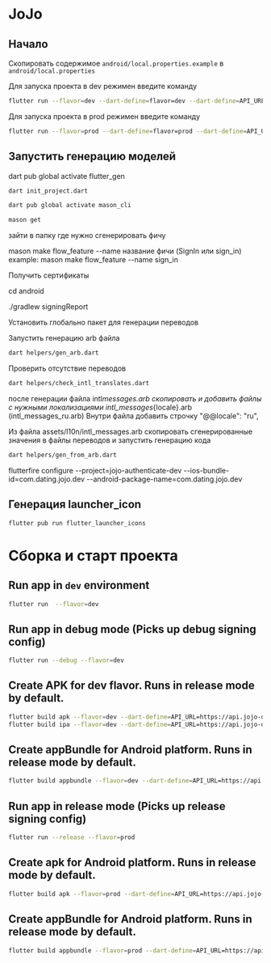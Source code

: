 # JoJo

## Начало

Скопировать содержимое `android/local.properties.example` в `android/local.properties`

Для запуска проекта в dev режимен введите команду

```bash
flutter run --flavor=dev --dart-define=flavor=dev --dart-define=API_URL=https://api.jojo-dating.com/api --dart-define=WS_URL=ws://api.jojo-dating.com:8000/connection/websocket --dart-define=APP_METRICA_KEY=8b32070a-64d6-4069-9880-a7c891c0b569
```

Для запуска проекта в prod режимен введите команду

```bash
flutter run --flavor=prod --dart-define=flavor=prod --dart-define=API_URL=https://api.jojo-dating.com/api --dart-define=WS_URL=ws://api.jojo-dating.com:8000/connection/websocket --dart-define=APP_METRICA_KEY=2be2049b-d3c7-4677-b18c-070c96adbaeb
```

## Запустить генерацию моделей

dart pub global activate flutter_gen

```bash
dart init_project.dart
```

```bash
dart pub global activate mason_cli
```

```bash
mason get
```

зайти в папку где нужно сгенерировать фичу

mason make flow_feature --name название фичи (SignIn или sign_in)
example: mason make flow_feature --name sign_in

Получить сертификаты

cd android

./gradlew signingReport

Установить глобально пакет для генерации переводов

Запустить генерацию arb файла

```bash
dart helpers/gen_arb.dart
```

Проверить отсутствие переводов

```bash
dart helpers/check_intl_translates.dart
```

после генерации файла intl*messages.arb скопировать и добавить файлы с нужными локализациями intl_messages*{locale}.arb (intl_messages_ru.arb)
Внутри файла добавить строчку "@@locale": "ru",

Из файла assets/l10n/intl_messages.arb скопировать сгенерированные значения в файлы переводов и запустить генерацию кода

```bash
dart helpers/gen_from_arb.dart
```

flutterfire configure --project=jojo-authenticate-dev --ios-bundle-id=com.dating.jojo.dev --android-package-name=com.dating.jojo.dev

## Генерация launcher_icon

```bash
flutter pub run flutter_launcher_icons
```

# Сборка и старт проекта

## Run app in `dev` environment

```bash
flutter run  --flavor=dev
```

## Run app in debug mode (Picks up debug signing config)

```bash
flutter run --debug --flavor=dev
```

## Create APK for dev flavor. Runs in release mode by default.

```bash
flutter build apk --flavor=dev --dart-define=API_URL=https://api.jojo-dating.com/api
flutter build ipa --flavor=dev --dart-define=API_URL=https://api.jojo-dating.com/api
```

## Create appBundle for Android platform. Runs in release mode by default.

```bash
flutter build appbundle --flavor=dev --dart-define=API_URL=https://api.jojo-dating.com/api
```

## Run app in release mode (Picks up release signing config)

```bash
flutter run --release --flavor=prod
```

## Create apk for Android platform. Runs in release mode by default.

```bash
flutter build apk --flavor=prod --dart-define=API_URL=https://api.jojo-dating.com/api
```

## Create appBundle for Android platform. Runs in release mode by default.

```bash
flutter build appbundle --flavor=prod --dart-define=API_URL=https://api.jojo-dating.com/api
```
